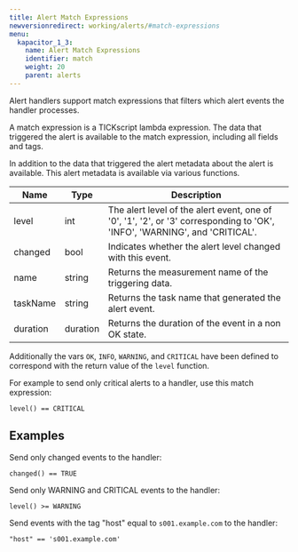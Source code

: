 ```yaml
---
title: Alert Match Expressions
newversionredirect: working/alerts/#match-expressions
menu:
  kapacitor_1_3:
    name: Alert Match Expressions
    identifier: match
    weight: 20
    parent: alerts
---
```


Alert handlers support match expressions that filters which alert events the handler processes.

A match expression is a TICKscript lambda expression.
The data that triggered the alert is available to the match expression, including all fields and tags.

In addition to the data that triggered the alert metadata about the alert is available.
This alert metadata is available via various functions.

| Name     | Type     | Description                                                                                                                |
| ----     | ----     | -----------                                                                                                                |
| level    | int      | The alert level of the alert event, one of '0', '1', '2', or '3' corresponding to 'OK', 'INFO', 'WARNING', and 'CRITICAL'. |
| changed  | bool     | Indicates whether the alert level changed with this event.                                                                 |
| name     | string   | Returns the measurement name of the triggering data.                                                                       |
| taskName | string   | Returns the task name that generated the alert event.                                                                      |
| duration | duration | Returns the duration of the event in a non  OK state.                                                                      |


Additionally the vars `OK`, `INFO`, `WARNING`, and `CRITICAL` have been defined to correspond with the return value of the `level` function.

For example to send only critical alerts to a handler, use this match expression:

```
level() == CRITICAL
```


## Examples

Send only changed events to the handler:

```
changed() == TRUE
```


Send only WARNING and CRITICAL events to the handler:

```
level() >= WARNING
```

Send events with the tag "host" equal to `s001.example.com` to the handler:

```
"host" == 's001.example.com'
```
